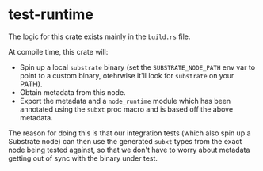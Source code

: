 # test-runtime

The logic for this crate exists mainly in the `build.rs` file.

At compile time, this crate will:
- Spin up a local `substrate` binary (set the `SUBSTRATE_NODE_PATH` env var to point to a custom binary, otehrwise it'll look for `substrate` on your PATH).
- Obtain metadata from this node.
- Export the metadata and a `node_runtime` module which has been annotated using the `subxt` proc macro and is based off the above metadata.

The reason for doing this is that our integration tests (which also spin up a Substrate node) can then use the generated `subxt` types from the exact node being tested against, so that we don't have to worry about metadata getting out of sync with the binary under test.